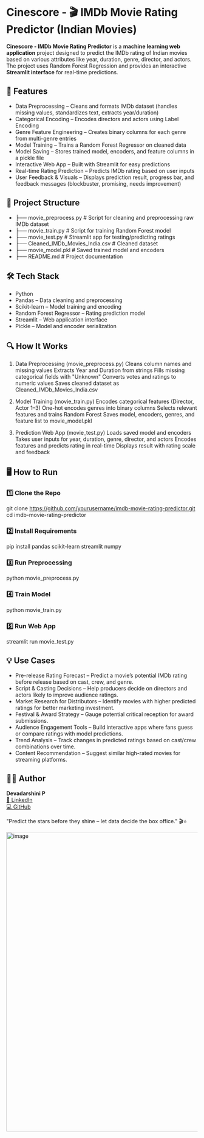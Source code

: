 # Cinescore - 🎬 IMDb Movie Rating Predictor (Indian Movies)

**Cinescore - IMDb Movie Rating Predictor** is a **machine learning web application** project designed to predict the IMDb rating of Indian movies based on various attributes like year, duration, genre, director, and actors.
The project uses Random Forest Regression and provides an interactive **Streamlit interface** for real-time predictions.

## 🚀 Features

- Data Preprocessing – Cleans and formats IMDb dataset (handles missing values, standardizes text, extracts year/duration)
- Categorical Encoding – Encodes directors and actors using Label Encoding
- Genre Feature Engineering – Creates binary columns for each genre from multi-genre entries
- Model Training – Trains a Random Forest Regressor on cleaned data
- Model Saving – Stores trained model, encoders, and feature columns in a pickle file
- Interactive Web App – Built with Streamlit for easy predictions
- Real-time Rating Prediction – Predicts IMDb rating based on user inputs
- User Feedback & Visuals – Displays prediction result, progress bar, and feedback messages (blockbuster, promising, needs improvement)

## 📂 Project Structure

- ├── movie_preprocess.py     # Script for cleaning and preprocessing raw IMDb dataset
- ├── movie_train.py          # Script for training Random Forest model
- ├── movie_test.py           # Streamlit app for testing/predicting ratings
- ├── Cleaned_IMDb_Movies_India.csv  # Cleaned dataset
- ├── movie_model.pkl         # Saved trained model and encoders
- ├── README.md               # Project documentation

## 🛠 Tech Stack

- Python
- Pandas – Data cleaning and preprocessing
- Scikit-learn – Model training and encoding
- Random Forest Regressor – Rating prediction model
- Streamlit – Web application interface
- Pickle – Model and encoder serialization

## 🔍 How It Works

1. Data Preprocessing (movie_preprocess.py)
Cleans column names and missing values
Extracts Year and Duration from strings
Fills missing categorical fields with "Unknown"
Converts votes and ratings to numeric values
Saves cleaned dataset as Cleaned_IMDb_Movies_India.csv

2. Model Training (movie_train.py)
Encodes categorical features (Director, Actor 1–3)
One-hot encodes genres into binary columns
Selects relevant features and trains Random Forest
Saves model, encoders, genres, and feature list to movie_model.pkl

3. Prediction Web App (movie_test.py)
Loads saved model and encoders
Takes user inputs for year, duration, genre, director, and actors
Encodes features and predicts rating in real-time
Displays result with rating scale and feedback

## 🖥 How to Run

### 1️⃣ Clone the Repo
git clone https://github.com/yourusername/imdb-movie-rating-predictor.git
cd imdb-movie-rating-predictor
### 2️⃣ Install Requirements
pip install pandas scikit-learn streamlit numpy
### 3️⃣ Run Preprocessing
python movie_preprocess.py
### 4️⃣ Train Model
python movie_train.py
### 5️⃣ Run Web App
streamlit run movie_test.py

## 💡 Use Cases

- Pre-release Rating Forecast – Predict a movie’s potential IMDb rating before release based on cast, crew, and genre.
- Script & Casting Decisions – Help producers decide on directors and actors likely to improve audience ratings.
- Market Research for Distributors – Identify movies with higher predicted ratings for better marketing investment.
- Festival & Award Strategy – Gauge potential critical reception for award submissions.
- Audience Engagement Tools – Build interactive apps where fans guess or compare ratings with model predictions.
- Trend Analysis – Track changes in predicted ratings based on cast/crew combinations over time.
- Content Recommendation – Suggest similar high-rated movies for streaming platforms.

## 👩‍💻 Author
**Devadarshini P**  
[🔗 LinkedIn](https://www.linkedin.com/in/devadarshini-p-707b15202/)  
[💻 GitHub](https://github.com/Devadarshini9000)

"Predict the stars before they shine – let data decide the box office." 🎬⭐

<img width="800" height="787" alt="image" src="https://github.com/user-attachments/assets/021a74b4-b7e9-4200-8c6b-ff093e4c3ecc" />

